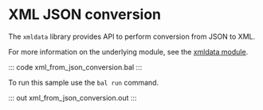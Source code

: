 # XML JSON conversion

The `xmldata` library provides API to perform conversion from JSON to XML.

For more information on the underlying module, see the [xmldata module](https://docs.central.ballerina.io/ballerina/xmldata/latest/).

::: code xml_from_json_conversion.bal :::

To run this sample use the `bal run` command.

::: out xml_from_json_conversion.out :::
